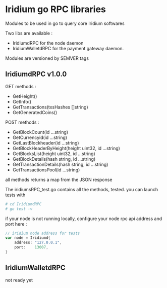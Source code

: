 # Iridium go RPC libraries
Modules to be used in go to query core Iridium softwares

Two libs are available : 
 * IridiumdRPC for the node daemon
 * IridiumWalletdRPC for the payment gateway daemon.
 
 Modules are versioned by SEMVER tags
 
## IridiumdRPC v1.0.0

GET methods :
 * GetHeight()
 * GetInfo()
 * GetTransactions(txsHashes []string)
 * GetGeneratedCoins()

POST methods :
 * GetBlockCount(id ...string)
 * GetCurrencyid(id ...string)
 * GetLastBlockheader(id ...string)
 * GetBlockHeaderByHeight(height uint32, id ...string)
 * GetBlocksList(height uint32, id ...string)
 * GetBlockDetails(hash string, id ...string)
 * GetTransactionDetails(hash string, id ...string)
 * GetTransactionsPool(id ...string)

all methods returns a map from the JSON response

The iridiumsRPC_test.go contains all the methods, tested.
you can launch tests with
```bash
# cd IridiumdRPC
# go test -v
```

if your node is not running locally,  configure your node rpc api address and port here :
```go
// iridium node address for tests
var node = Iridiumd{
	address: "127.0.0.1",
	port:    13007,
}
```

## IridiumWalletdRPC
not ready yet